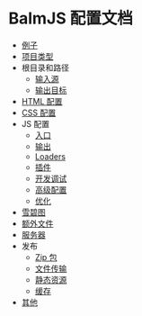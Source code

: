 # BalmJS 配置文档

* [例子](example.md)
* [项目类型](project.md)
* 根目录和路径
  * [输入源](path.md#输入源)
  * [输出目标](path.md#输出目标)
* [HTML 配置](html.md)
* [CSS 配置](styles.md)
* JS 配置
  * [入口](scripts.md#入口)
  * [输出](scripts.md#输出)
  * [Loaders](scripts.md#loaders)
  * [插件](scripts.md#插件)
  * [开发调试](scripts.md#开发调试)
  * [高级配置](scripts.md#高级配置)
  * [优化](scripts.md#优化)
* [雪碧图](sprites.md)
* [额外文件](extras.md)
* [服务器](server.md)
* 发布
  * [Zip 包](publish.md#zip)
  * [文件传输](publish.md#ftp)
  * [静态资源](publish.md#assets)
  * [缓存](publish.md#cache)
* [其他](others.md)
